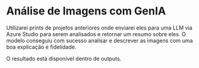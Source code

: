 # Análise de Imagens com GenIA

Utilizarei prints de projetos anteriores onde enviarei eles para uma LLM via Azure Studio para serem analisados e retornar um resumo sobre eles. O modelo conseguiu com sucesso analisar e descrever as imagens com uma boa explicação e fidelidade.

O resultado está disponível dentro de outputs.